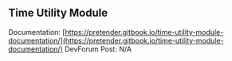 ## Time Utility Module

Documentation: [https://pretender.gitbook.io/time-utility-module-documentation/](https://pretender.gitbook.io/time-utility-module-documentation/)
DevForum Post: N/A
